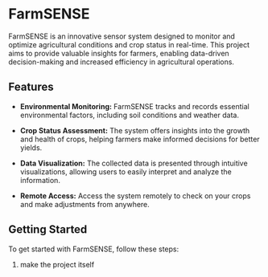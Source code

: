 # FarmSENSE

FarmSENSE is an innovative sensor system designed to monitor and optimize agricultural conditions and crop status in real-time. This project aims to provide valuable insights for farmers, enabling data-driven decision-making and increased efficiency in agricultural operations.

## Features

- **Environmental Monitoring:** FarmSENSE tracks and records essential environmental factors, including soil conditions and weather data.

- **Crop Status Assessment:** The system offers insights into the growth and health of crops, helping farmers make informed decisions for better yields.

- **Data Visualization:** The collected data is presented through intuitive visualizations, allowing users to easily interpret and analyze the information.

- **Remote Access:** Access the system remotely to check on your crops and make adjustments from anywhere.

## Getting Started

To get started with FarmSENSE, follow these steps:

1. make the project itself
